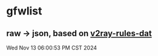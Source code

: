 # gfwlist
## raw -> json, based on [v2ray-rules-dat](https://github.com/Loyalsoldier/v2ray-rules-dat)
Wed Nov 13 06:00:53 PM CST 2024

